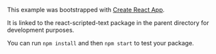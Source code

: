 This example was bootstrapped with [Create React App](https://github.com/facebook/create-react-app).

It is linked to the react-scripted-text package in the parent directory for development purposes.

You can run `npm install` and then `npm start` to test your package.

